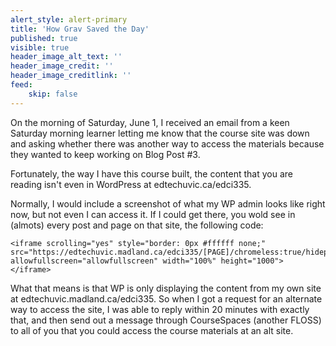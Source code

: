 ```yaml
---
alert_style: alert-primary
title: 'How Grav Saved the Day'
published: true
visible: true
header_image_alt_text: ''
header_image_credit: ''
header_image_creditlink: ''
feed:
    skip: false
---
```


On the morning of Saturday, June 1, I received an email from a keen Saturday morning learner letting me know that the course site was down and asking whether there was another way to access the materials because they wanted to keep working on Blog Post #3.

Fortunately, the way I have this course built, the content that you are reading isn't even in WordPress at edtechuvic.ca/edci335.

Normally, I would include a screenshot of what my WP admin looks like right now, but not even I can access it. If I could get there, you wold see in (almots) every post and page on that site, the following code:

```
<iframe scrolling="yes" style="border: 0px #ffffff none;" src="https://edtechuvic.madland.ca/edci335/[PAGE]/chromeless:true/hidepagetitle:true" allowfullscreen="allowfullscreen" width="100%" height="1000">
</iframe>
```

What that means is that WP is only displaying the content from my own site at edtechuvic.madland.ca/edci335. So when I got a request for an alternate way to access the site, I was able to reply within 20 minutes with exactly that, and then send out a message through CourseSpaces (another FLOSS) to all of you that you could access the course materials at an alt site.
